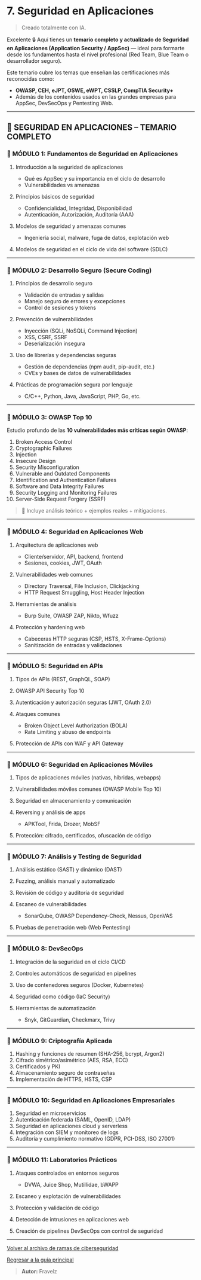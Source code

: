 # 7. Seguridad en Aplicaciones

> Creado totalmente con IA.

Excelente 🔒
Aquí tienes un **temario completo y actualizado de Seguridad en Aplicaciones (Application Security / AppSec)** — ideal para formarte desde los fundamentos hasta el nivel profesional (Red Team, Blue Team o desarrollador seguro).

Este temario cubre los temas que enseñan las certificaciones más reconocidas como:

* **OWASP, CEH, eJPT, OSWE, eWPT, CSSLP, CompTIA Security+**
* Además de los contenidos usados en las grandes empresas para AppSec, DevSecOps y Pentesting Web.

---

## 🧩 **SEGURIDAD EN APLICACIONES – TEMARIO COMPLETO**

### 🔹 **MÓDULO 1: Fundamentos de Seguridad en Aplicaciones**

1. Introducción a la seguridad de aplicaciones

   * Qué es AppSec y su importancia en el ciclo de desarrollo
   * Vulnerabilidades vs amenazas
2. Principios básicos de seguridad

   * Confidencialidad, Integridad, Disponibilidad
   * Autenticación, Autorización, Auditoría (AAA)
3. Modelos de seguridad y amenazas comunes

   * Ingeniería social, malware, fuga de datos, explotación web
4. Modelos de seguridad en el ciclo de vida del software (SDLC)

---

### 🔹 **MÓDULO 2: Desarrollo Seguro (Secure Coding)**

1. Principios de desarrollo seguro

   * Validación de entradas y salidas
   * Manejo seguro de errores y excepciones
   * Control de sesiones y tokens
2. Prevención de vulnerabilidades

   * Inyección (SQLi, NoSQLi, Command Injection)
   * XSS, CSRF, SSRF
   * Deserialización insegura
3. Uso de librerías y dependencias seguras

   * Gestión de dependencias (npm audit, pip-audit, etc.)
   * CVEs y bases de datos de vulnerabilidades
4. Prácticas de programación segura por lenguaje

   * C/C++, Python, Java, JavaScript, PHP, Go, etc.

---

### 🔹 **MÓDULO 3: OWASP Top 10**

Estudio profundo de las **10 vulnerabilidades más críticas según OWASP**:

1. Broken Access Control
2. Cryptographic Failures
3. Injection
4. Insecure Design
5. Security Misconfiguration
6. Vulnerable and Outdated Components
7. Identification and Authentication Failures
8. Software and Data Integrity Failures
9. Security Logging and Monitoring Failures
10. Server-Side Request Forgery (SSRF)

> 🔸 Incluye análisis teórico + ejemplos reales + mitigaciones.

---

### 🔹 **MÓDULO 4: Seguridad en Aplicaciones Web**

1. Arquitectura de aplicaciones web

   * Cliente/servidor, API, backend, frontend
   * Sesiones, cookies, JWT, OAuth
2. Vulnerabilidades web comunes

   * Directory Traversal, File Inclusion, Clickjacking
   * HTTP Request Smuggling, Host Header Injection
3. Herramientas de análisis

   * Burp Suite, OWASP ZAP, Nikto, Wfuzz
4. Protección y hardening web

   * Cabeceras HTTP seguras (CSP, HSTS, X-Frame-Options)
   * Sanitización de entradas y validaciones

---

### 🔹 **MÓDULO 5: Seguridad en APIs**

1. Tipos de APIs (REST, GraphQL, SOAP)
2. OWASP API Security Top 10
3. Autenticación y autorización seguras (JWT, OAuth 2.0)
4. Ataques comunes

   * Broken Object Level Authorization (BOLA)
   * Rate Limiting y abuso de endpoints
5. Protección de APIs con WAF y API Gateway

---

### 🔹 **MÓDULO 6: Seguridad en Aplicaciones Móviles**

1. Tipos de aplicaciones móviles (nativas, híbridas, webapps)
2. Vulnerabilidades móviles comunes (OWASP Mobile Top 10)
3. Seguridad en almacenamiento y comunicación
4. Reversing y análisis de apps

   * APKTool, Frida, Drozer, MobSF
5. Protección: cifrado, certificados, ofuscación de código

---

### 🔹 **MÓDULO 7: Análisis y Testing de Seguridad**

1. Análisis estático (SAST) y dinámico (DAST)
2. Fuzzing, análisis manual y automatizado
3. Revisión de código y auditoría de seguridad
4. Escaneo de vulnerabilidades

   * SonarQube, OWASP Dependency-Check, Nessus, OpenVAS
5. Pruebas de penetración web (Web Pentesting)

---

### 🔹 **MÓDULO 8: DevSecOps**

1. Integración de la seguridad en el ciclo CI/CD
2. Controles automáticos de seguridad en pipelines
3. Uso de contenedores seguros (Docker, Kubernetes)
4. Seguridad como código (IaC Security)
5. Herramientas de automatización

   * Snyk, GitGuardian, Checkmarx, Trivy

---

### 🔹 **MÓDULO 9: Criptografía Aplicada**

1. Hashing y funciones de resumen (SHA-256, bcrypt, Argon2)
2. Cifrado simétrico/asimétrico (AES, RSA, ECC)
3. Certificados y PKI
4. Almacenamiento seguro de contraseñas
5. Implementación de HTTPS, HSTS, CSP

---

### 🔹 **MÓDULO 10: Seguridad en Aplicaciones Empresariales**

1. Seguridad en microservicios
2. Autenticación federada (SAML, OpenID, LDAP)
3. Seguridad en aplicaciones cloud y serverless
4. Integración con SIEM y monitoreo de logs
5. Auditoría y cumplimiento normativo (GDPR, PCI-DSS, ISO 27001)

---

### 🔹 **MÓDULO 11: Laboratorios Prácticos**

1. Ataques controlados en entornos seguros

   * DVWA, Juice Shop, Mutillidae, bWAPP
2. Escaneo y explotación de vulnerabilidades
3. Protección y validación de código
4. Detección de intrusiones en aplicaciones web
5. Creación de pipelines DevSecOps con control de seguridad

---

[Volver al archivo de ramas de ciberseguridad](./../_ramasCiberseguridad.md#7-seguridad-en-aplicaciones)

[Regresar a la guía principal](./../readme.md#3-ramas-y-especializaciones-de-ciberseguridad)

> **Autor:** Fravelz
